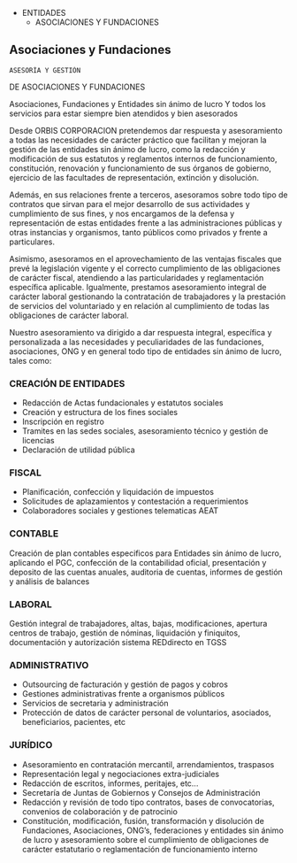 * ENTIDADES
    * ASOCIACIONES Y FUNDACIONES
    
## Asociaciones y Fundaciones 
    
    ASESORÍA Y GESTIÓN
DE ASOCIACIONES Y FUNDACIONES

Asociaciones, Fundaciones y Entidades sin ánimo de lucro
Y todos los servicios para estar siempre bien atendidos y bien asesorados
 
Desde ORBIS CORPORACION pretendemos dar respuesta y asesoramiento a todas las necesidades de carácter práctico que facilitan y mejoran la gestión de las  entidades sin ánimo de lucro, como la redacción y modificación de sus estatutos y reglamentos internos de funcionamiento, constitución, renovación y funcionamiento de sus órganos de gobierno, ejercicio de las facultades de representación, extinción y disolución.

Además, en sus relaciones frente a terceros, asesoramos sobre todo tipo de contratos que sirvan para el mejor desarrollo de sus actividades y cumplimiento de sus fines, y nos encargamos de la defensa y representación de estas entidades frente a las administraciones públicas y otras instancias y organismos, tanto públicos como privados y frente a particulares.

Asimismo, asesoramos en el aprovechamiento de las ventajas fiscales que prevé la legislación vigente y el correcto cumplimiento de las obligaciones de carácter fiscal, atendiendo a las particularidades y reglamentación específica aplicable. Igualmente, prestamos asesoramiento integral de carácter laboral gestionando la contratación de trabajadores y la prestación de servicios del voluntariado y en relación al cumplimiento de todas las obligaciones de carácter laboral.

Nuestro asesoramiento va dirigido a dar respuesta integral, específica y personalizada a las necesidades y peculiaridades de las fundaciones, asociaciones, ONG y en general todo tipo de entidades sin ánimo de lucro, tales como:

### CREACIÓN DE ENTIDADES
 
* Redacción de Actas fundacionales y estatutos sociales
* Creación y estructura de los fines sociales
* Inscripción en registro
* Tramites en las sedes sociales, asesoramiento técnico y gestión de licencias
* Declaración de utilidad pública

### FISCAL

* Planificación, confección y liquidación de impuestos
* Solicitudes de aplazamientos y contestación a requerimientos
* Colaboradores sociales y gestiones telematicas AEAT

### CONTABLE
 
Creación de plan contables especificos para Entidades sin ánimo de lucro, aplicando el PGC, confección de la contabilidad oficial, presentación y deposito de las cuentas anuales, auditoria de cuentas, informes de gestión y análisis de balances
 
### LABORAL
 
Gestión integral de trabajadores, altas, bajas, modificaciones, apertura centros de trabajo, gestión de nóminas, liquidación y finiquitos, documentación y autorización sistema REDdirecto en TGSS
 
### ADMINISTRATIVO
 
* Outsourcing de facturación y gestión de pagos y cobros
* Gestiones administrativas frente a organismos públicos
* Servicios de secretaria y administración
* Protección de datos de carácter personal de voluntarios, asociados, beneficiarios, pacientes, etc

### JURÍDICO

* Asesoramiento en contratación mercantil, arrendamientos, traspasos
* Representación legal y negociaciones extra-judiciales
* Redacción de escritos, informes, peritajes, etc... 
* Secretaría de Juntas de Gobiernos y Consejos de Administración
* Redacción y revisión de todo tipo contratos, bases de convocatorias, convenios de colaboración y de patrocinio
* Constitución, modificación, fusión, transformación y disolución de Fundaciones, Asociaciones, ONG’s, federaciones y entidades sin ánimo de lucro y asesoramiento sobre el cumplimiento de obligaciones de carácter estatutario o reglamentación de funcionamiento interno
